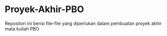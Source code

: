 # Proyek-Akhir-PBO
Repositori ini berisi file-file yang diperlukan dalam pembuatan proyek akhir mata kuliah PBO
